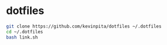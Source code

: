 # dotfiles

```bash
git clone https://github.com/kevinpita/dotfiles ~/.dotfiles
cd ~/.dotfiles
bash link.sh
```
